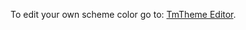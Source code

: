 To edit your own scheme color go to: <a href="https://tmtheme-editor.herokuapp.com/#!/editor/theme/Monokai" target="_blank">TmTheme Editor</a>.
